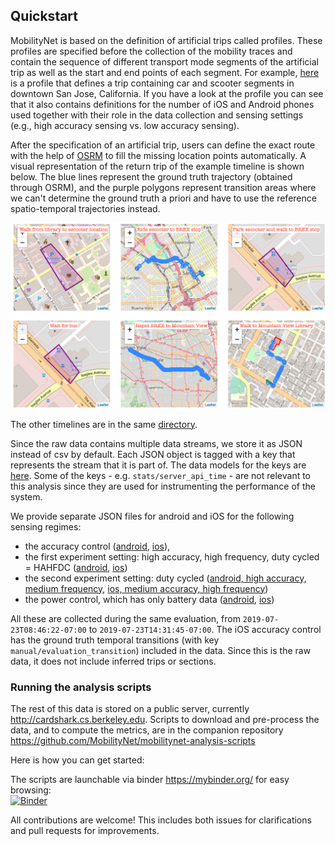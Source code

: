 ## Quickstart

MobilityNet is based on the definition of artificial trips called profiles.
These profiles are specified before the collection of the mobility traces and
contain the sequence of different transport mode segments of the artificial
trip as well as the start and end points of each segment.
For example,
[here](https://github.com/MobilityNet/mobilitynet-analysis-scripts/blob/master/spec_creation/final_sfbayarea/car_scooter_brex_san_jose.json)
is a profile that defines a trip containing car and scooter segments in
downtown San Jose, California.
If you have a look at the profile you can see that it also contains definitions
for the number of iOS and Android phones used together with their role in the
data collection and sensing settings (e.g., high accuracy sensing vs. low
accuracy sensing).

After the specification of an artificial trip, users can define the exact route with the help of
[OSRM](http://project-osrm.org/) to fill the missing location points automatically. 
A visual representation of the return trip of the example timeline is shown below. The
blue lines represent the ground truth trajectory (obtained through OSRM), and the purple polygons
represent transition areas where we can't determine the ground truth a priori
and have to use the reference spatio-temporal trajectories instead.

![sj_to_mtn_view_multi_modal](figs/sj_to_mtn_view_multi_modal.png)

The other timelines are in the same [directory](https://github.com/MobilityNet/mobilitynet-analysis-scripts/tree/master/spec_creation/).

Since the raw data contains multiple data streams, we store it as JSON instead
of csv by default. Each JSON object is tagged with a key that represents the
stream that it is part of. The data models for the keys are
[here](https://github.com/e-mission/e-mission-server/tree/master/emission/core/wrapper).
Some of the keys - e.g. `stats/server_api_time` - are not relevant to this
analysis since they are used for instrumenting the performance of the system.

We provide separate JSON files for android and iOS for the following sensing regimes:
- the accuracy control ([android](samples/android_accuracy_control.json), [ios](samples/ios_accuracy_control.json)),
- the first experiment setting: high accuracy, high frequency, duty cycled = HAHFDC ([android](samples/android_hahfdc.json), [ios](samples/ios_hahfdc.json))
- the second experiment setting: duty cycled ([android, high accuracy, medium frequency](samples/android_hamfdc.json), [ios, medium accuracy, high frequency](samples/ios_mahfdc.json))
- the power control, which has only battery data ([android](samples/android_power_control.json), [ios](samples/ios_power_control.json))

All these are collected during the same evaluation, from
`2019-07-23T08:46:22-07:00` to `2019-07-23T14:31:45-07:00`. The iOS accuracy
control has the ground truth temporal transitions (with key
`manual/evaluation_transition`) included in the data. Since this is the raw
data, it does not include inferred trips or sections.

### Running the analysis scripts

The rest of this data is stored on a public server, currently
http://cardshark.cs.berkeley.edu. Scripts to download and pre-process the data,
and to compute the metrics, are in the companion repository
https://github.com/MobilityNet/mobilitynet-analysis-scripts

Here is how you can get started:

The scripts are launchable via binder https://mybinder.org/ for easy browsing:  
[![Binder](https://mybinder.org/badge_logo.svg)](https://mybinder.org/v2/gh/MobilityNet/mobilitynet-analysis-scripts.git/master)

All contributions are welcome! This includes both issues for clarifications and
pull requests for improvements.
